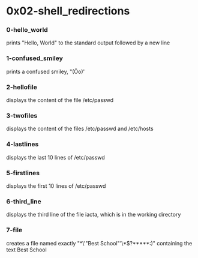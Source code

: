 # 0x02-shell_redirections

### 0-hello_world
prints "Hello, World" to the standard output followed
by a new line

### 1-confused_smiley
prints a confused smiley, "(Ôo)'

### 2-hellofile
displays the content of the file /etc/passwd

### 3-twofiles
displays the content of the files /etc/passwd and /etc/hosts

### 4-lastlines
displays the last 10 lines of /etc/passwd

### 5-firstlines
displays the first 10 lines of /etc/passwd

### 6-third_line
displays the third line of the file iacta, which is in
the working directory

### 7-file
creates a file named exactly "\*\\'"Best School"\'\\*$\?\*\*\*\*\*:)"
containing the text Best School
